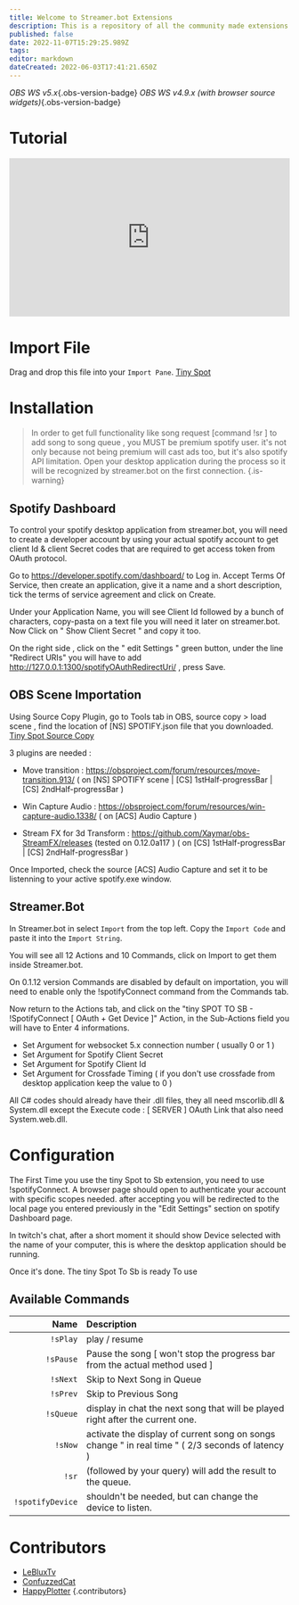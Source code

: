 ```yaml
---
title: Welcome to Streamer.bot Extensions
description: This is a repository of all the community made extensions for Streamer.bot. You may use any of these extensions to further enhance your stream.
published: false
date: 2022-11-07T15:29:25.989Z
tags: 
editor: markdown
dateCreated: 2022-06-03T17:41:21.650Z
---
```


*OBS WS v5.x*{.obs-version-badge} *OBS WS v4.9.x (with browser source widgets)*{.obs-version-badge} 

# Tutorial
<div class=“iframe-container”><iframe src="https://www.youtube.com/embed/tEMan7s0XAg" title="YouTube video player" frameborder="0" allow="accelerometer; autoplay; clipboard-write; encrypted-media; gyroscope; picture-in-picture; fullscreen" allow fullscreen style="border: none; max-width: 100%; width: 100%; aspect-ratio: 16/9;"></iframe></div>

# Import File
Drag and drop this file into your `Import Pane`.
[Tiny Spot](/overlays/spotify/files/TinySpot.sb)

# Installation
> In order to get full functionality like song request [command !sr ] to add song to song queue , you MUST be premium spotify user. it's not only because not being premium will cast ads too, but it's also spotify API limitation.
Open your desktop application during the process so it will be recognized by streamer.bot on the first connection. 
{.is-warning}


## Spotify Dashboard 
To control your spotify desktop application from streamer.bot, you will need to create a developer account by using your actual spotify account to get client Id & client Secret codes that are required to get access token from OAuth protocol.

Go to https://developer.spotify.com/dashboard/ to Log in.
Accept Terms Of Service, then create an application, give it a name and a short description, tick the terms of service agreement and click on Create.

Under your Application Name, you will see Client Id followed by a bunch of characters, copy-pasta on a text file you will need it later on streamer.bot. Now Click on " Show Client Secret " and copy it too. 

On the right side , click on the " edit Settings " green button, under the line "Redirect URIs" you will have to add http://127.0.0.1:1300/spotifyOAuthRedirectUri/ , press Save. 


## OBS Scene Importation
Using Source Copy Plugin, go to Tools tab in OBS, source copy > load scene , find the location of [NS] SPOTIFY.json file that you downloaded. 
[Tiny Spot Source Copy](/overlays/spotify/files/Tiny%20Spot%20Source%20Copy.zip)


3 plugins are needed : 
* Move transition : https://obsproject.com/forum/resources/move-transition.913/
( on [NS] SPOTIFY scene | [CS] 1stHalf-progressBar | [CS] 2ndHalf-progressBar )

* Win Capture Audio : https://obsproject.com/forum/resources/win-capture-audio.1338/
( on [ACS] Audio Capture )

* Stream FX for 3d Transform : https://github.com/Xaymar/obs-StreamFX/releases (tested on 0.12.0a117 )
( on [CS] 1stHalf-progressBar | [CS] 2ndHalf-progressBar )

Once Imported, check the source [ACS] Audio Capture and set it to be listenning to your active spotify.exe window.  

## Streamer.Bot 
In Streamer.bot in select `Import` from the top left.
Copy the `Import Code` and paste it into the `Import String`.

You will see all 12 Actions and 10 Commands, click on Import to get them inside Streamer.bot.

On 0.1.12 version Commands are disabled by default on importation, you will need to enable only the !spotifyConnect command from the Commands tab. 

Now return to the Actions tab, and click on the "tiny SPOT TO SB - !SpotifyConnect [ OAuth + Get Device ]" Action, in the Sub-Actions field you will have to Enter 4 informations. 

* Set Argument for websocket 5.x connection number ( usually 0 or 1 )
* Set Argument for Spotify Client Secret 
* Set Argument for Spotify Client Id 
* Set Argument for Crossfade Timing ( if you don't use crossfade from desktop application keep the value to 0 )

All C# codes should already have their .dll files, they all need mscorlib.dll & System.dll except 
the Execute code : [ SERVER ] OAuth Link that also need System.web.dll. 

# Configuration
The First Time you use the tiny Spot to Sb extension, you need to use !spotifyConnect. A browser page should open to authenticate your account with specific scopes needed. after accepting you will be redirected to the local page you entered previously in the "Edit Settings" section on spotify Dashboard page. 

In twitch's chat, after a short moment it should show Device selected with the name of your computer, this is where the desktop application should be running. 

Once it's done. The tiny Spot To Sb is ready To use

## Available Commands

Name | Description
----:|:------------
`!sPlay` | play / resume 
`!sPause` | Pause the song [ won't stop the progress bar from the actual method used ]
`!sNext` | Skip to Next Song in Queue 
`!sPrev` | Skip to Previous Song
`!sQueue` | display in chat the next song that will be played right after the current one.
`!sNow` | activate the display of current song on songs change " in real time " ( 2/3 seconds of latency )
`!sr` | (followed by your query)  will add the result to the queue.
`!spotifyDevice` | shouldn't be needed, but can change the device to listen.
# Contributors
 - [ LeBluxTv](https://www.twitch.tv/LeBluxTV)
 - [ ConfuzzedCat](https://www.twitch.tv/ConfuzzedCat)
 - [ HappyPlotter](https://www.twitch.tv/HappyPlotter)
{.contributors}
